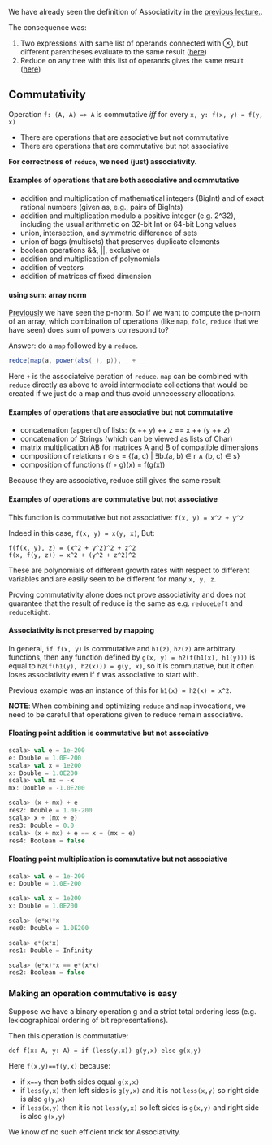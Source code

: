 We have already seen the definition of Associativity in the [previous lecture.](https://github.com/rohitvg/scala-parallel-programming-3/wiki/Parallel-fold()#associative-operation).

The consequence was: 

1. Two expressions with same list of operands connected with ⊗, but different parentheses evaluate to the same result ([here](https://github.com/rohitvg/scala-parallel-programming-3/wiki/Parallel-fold()#associative-operation))
2. Reduce on any tree with this list of operands gives the same result ([here](https://github.com/rohitvg/scala-parallel-programming-3/wiki/Parallel-fold()#consequence-stated-as-tree-reduction))

## Commutativity

Operation `f: (A, A) => A` is commutative _iff_ for every `x, y: f(x, y) = f(y, x)`

* There are operations that are associative but not commutative
* There are operations that are commutative but not associative

**For correctness of `reduce`, we need (just) associativity.**

#### Examples of operations that are both associative and commutative

* addition and multiplication of mathematical integers (BigInt) and of exact rational numbers (given as, e.g., pairs of BigInts)
* addition and multiplication modulo a positive integer (e.g. 2^32), including the usual arithmetic on 32-bit Int or 64-bit Long values
* union, intersection, and symmetric difference of sets
* union of bags (multisets) that preserves duplicate elements
* boolean operations &&, ||, exclusive or
* addition and multiplication of polynomials
* addition of vectors
* addition of matrices of fixed dimension

#### using sum: array norm

[Previously](https://github.com/rohitvg/scala-parallel-programming-3/wiki/Running-Computations-in-Parallel#example-computing-p-norm) we have seen the p-norm. So if we want to compute the p-norm of an array, which combination of operations (like `map`, `fold`, `reduce` that we have seen) does sum of powers correspond to?

Answer:  do a `map` followed by a `reduce`.
```scala
redce(map(a, power(abs(_), p)), _ + __
```
Here `+` is the associateive peration of `reduce`. `map` can be combined with `reduce` directly as above to avoid intermediate collections that would be created if we just do a map and thus avoid unnecessary allocations.

#### Examples of operations that are associative but not commutative

* concatenation (append) of lists: (x ++ y) ++ z == x ++ (y ++ z)
* concatenation of Strings (which can be viewed as lists of Char)
* matrix multiplication AB for matrices A and B of compatible dimensions
* composition of relations r ⊙ s = {(a, c) | ∃b.(a, b) ∈ r ∧ (b, c) ∈ s}
* composition of functions (f ◦ g)(x) = f(g(x))

Because they are associative, reduce still gives the same result

#### Examples of operations are commutative but not associative

This function is commutative but not associative:  `f(x, y) = x^2 + y^2`

Indeed in this case, `f(x, y) = x(y, x)`, But:
```
f(f(x, y), z) = (x^2 + y^2)^2 + z^2
f(x, f(y, z)) = x^2 + (y^2 + z^2)^2
```
These are polynomials of different growth rates with respect to different variables and are easily seen to be different for many `x, y, z`.

Proving commutativity alone does not prove associativity and does not guarantee that the result of reduce is the same as e.g. `reduceLeft` and `reduceRight`.

#### Associativity is not preserved by mapping

In general, `if f(x, y)` is commutative and `h1(z)`, `h2(z)` are arbitrary functions, then any function defined by `g(x, y) = h2(f(h1(x), h1(y)))` is equal to `h2(f(h1(y), h2(x))) = g(y, x)`, so it is commutative, but it often loses associativity even if `f` was associative to start with.

Previous example was an instance of this for `h1(x) = h2(x) = x^2`.

**NOTE**: When combining and optimizing `reduce` and `map` invocations, we need to be careful that operations given to reduce remain associative.

#### Floating point addition is commutative but not associative
```scala
scala> val e = 1e-200
e: Double = 1.0E-200
scala> val x = 1e200
x: Double = 1.0E200
scala> val mx = -x
mx: Double = -1.0E200

scala> (x + mx) + e
res2: Double = 1.0E-200
scala> x + (mx + e)
res3: Double = 0.0
scala> (x + mx) + e == x + (mx + e)
res4: Boolean = false
```

#### Floating point multiplication is commutative but not associative
```scala
scala> val e = 1e-200
e: Double = 1.0E-200

scala> val x = 1e200
x: Double = 1.0E200

scala> (e*x)*x
res0: Double = 1.0E200

scala> e*(x*x)
res1: Double = Infinity

scala> (e*x)*x == e*(x*x)
res2: Boolean = false
```

### Making an operation commutative is easy

Suppose we have a binary operation g and a strict total ordering less (e.g. lexicographical ordering of bit representations).

Then this operation is commutative:

```
def f(x: A, y: A) = if (less(y,x)) g(y,x) else g(x,y)
```
Here `f(x,y)==f(y,x)` because:

* if `x==y` then both sides equal `g(x,x)`
* if `less(y,x)` then left sides is `g(y,x)` and it is not `less(x,y)` so right side is also `g(y,x)`
* if `less(x,y)` then it is not `less(y,x)` so left sides is `g(x,y)` and right side is also `g(x,y)`

We know of no such efficient trick for Associativity.